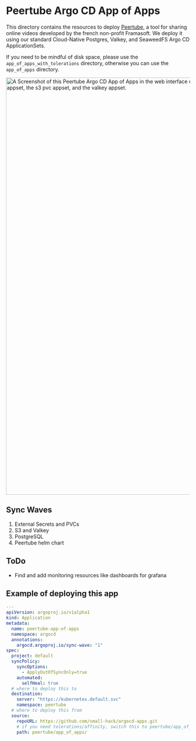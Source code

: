 # Peertube Argo CD App of Apps

This directory contains the resources to deploy [Peertube](https://joinpeertube.org/en_US), a tool for sharing online videos developed by the french non-profit Framasoft.
We deploy it using our standard Cloud-Native Postgres, Valkey, and SeaweedFS Argo CD ApplicationSets.

If you need to be mindful of disk space, please use the `app_of_apps_with_tolerations` directory, otherwise you can use the `app_of_apps` directory.

<img width="1141" alt="A Screenshot of this Peertube Argo CD App of Apps in the web interface using tree mode. You can see the main peertube appset, the postgresql app set, the s3 provider appset, the s3 pvc appset, and the valkey appset." src="https://github.com/user-attachments/assets/2c501b40-08b6-4267-9c20-c4f09909da90" />

## Sync Waves

1. External Secrets and PVCs
2. S3 and Valkey
3. PostgreSQL
4. Peertube helm chart

## ToDo

- Find and add monitoring resources like dashboards for grafana

## Example of deploying this app

```yaml
---
apiVersion: argoproj.io/v1alpha1
kind: Application
metadata:
  name: peertube-app-of-apps
  namespace: argocd
  annotations:
    argocd.argoproj.io/sync-wave: "1"
spec:
  project: default
  syncPolicy:
    syncOptions:
      - ApplyOutOfSyncOnly=true
    automated:
      selfHeal: true
  # where to deploy this to
  destination:
    server: "https://kubernetes.default.svc"
    namespace: peertube
  # where to deploy this from
  source:
    repoURL: https://github.com/small-hack/argocd-apps.git
    # if you need tolerations/affinity, switch this to peertube/app_of_apps_with_tolerations/
    path: peertube/app_of_apps/
```
